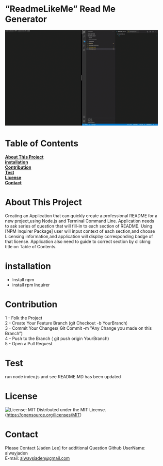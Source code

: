 # “ReadmeLikeMe” Read Me Generator 
 ![“ReadmeLikeMe” Read Me Generator](./asset/image/snapshot.gif?raw=true)
# Table of Contents
**[About This Project](#about-this-project)**<br>**[installation](#installation)**<br>**[Contribution](#contribution)**<br>**[Test](#test)**<br>**[License](#license)**<br>**[Contact](#contact)**<br>
# About This Project
Creating an Application that can quickly create a professional README for a new project,using Node.js and Terminal Command Line. Application needs to ask series of question that will fill-in to each section of README. Using [NPM Inquirer Package] user will input context of each section,and choose Licensing information,and application will display corresponding badge of that license.  Application also need to guide to correct section by clicking title on Table of Contents.
# installation
* Install npm
* install rpm Inquirer
# Contribution
1 - Folk the Project<br>
2 - Create Your Feature Branch (git Checkout -b YourBranch)<br>
3 - Commit Your Changes( Git Commit -m "Any Change you made on this Branch”)<br>
4 - Push to the Branch ( git push origin YourBranch)<br>
5 - Open a Pull Request <br>
# Test 
run node index.js and see README.MD has been updated 
# License
 ![License: MIT](https://img.shields.io/badge/License-MIT-yellow.svg) Distributed under the MIT License.(https://opensource.org/licenses/MIT)
# Contact 
Please Contact [Jaden Lee] for additional Question 
Github UserName: alwayjaden <br>
E-mail: alwaysjaden@gmail.com 
 
